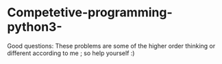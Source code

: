 # Competetive-programming-python3-
Good questions:
These problems are some of the higher order thinking or different according to me ; so help yourself :) 
